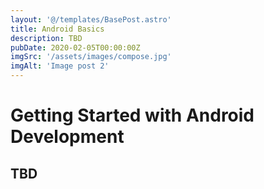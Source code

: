 ```yaml
---
layout: '@/templates/BasePost.astro'
title: Android Basics
description: TBD
pubDate: 2020-02-05T00:00:00Z
imgSrc: '/assets/images/compose.jpg'
imgAlt: 'Image post 2'
---
```

# Getting Started with Android Development
## TBD
